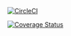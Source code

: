 <!-- # My-Brand
Your are responsible to Brand yourself -->

[![CircleCI](https://dl.circleci.com/status-badge/img/gh/nkurunziza1/My-Brand/tree/ft-node-endpoints.svg?style=svg)](https://dl.circleci.com/status-badge/redirect/gh/nkurunziza1/My-Brand/tree/ft-node-endpoints)


[![Coverage Status](https://coveralls.io/repos/github/nkurunziza1/My-Brand/badge.svg?branch=ft-node-endpoints)](https://coveralls.io/github/nkurunziza1/My-Brand?branch=ft-node-endpoints)

